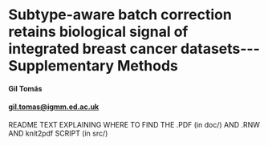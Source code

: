 Subtype-aware batch correction retains biological signal of integrated
breast cancer datasets---Supplementary Methods
===============

#### Gil Tomás

#### gil.tomas@igmm.ed.ac.uk


README TEXT EXPLAINING WHERE TO FIND THE .PDF (in doc/) AND .RNW AND knit2pdf SCRIPT (in src/)
